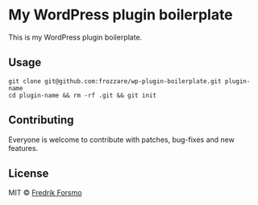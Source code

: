 # My WordPress plugin boilerplate

This is my WordPress plugin boilerplate.

## Usage

```
git clone git@github.com:frozzare/wp-plugin-boilerplate.git plugin-name
cd plugin-name && rm -rf .git && git init
```

## Contributing

Everyone is welcome to contribute with patches, bug-fixes and new features.

## License

MIT © [Fredrik Forsmo](https://github.com/frozzare)
